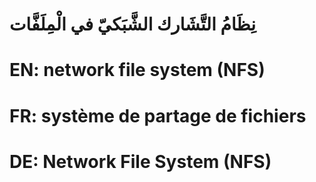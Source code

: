 # نِظَامُ التَّشَارك الشَّبَكيّ في  الْمِلَفَّات

# EN: network file system (NFS)

# FR: système de partage de  fichiers

# DE: Network File System (NFS)

